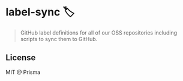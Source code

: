 # label-sync 🏷

> GitHub label definitions for all of our OSS repositories including scripts to sync them to GitHub.

## License

MIT @ Prisma
